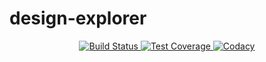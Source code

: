 # design-explorer

<div align="center">
  <!-- Build Status -->
  <a href="https://travis-ci.org/jeremiah-c-leary/design-explorer">
    <img src="https://img.shields.io/travis/jeremiah-c-leary/design-explorer/master.svg?style=flat-square"
      alt="Build Status" />
  </a>
  <!-- Test Coverage -->
  <a href="https://codecov.io/github/jeremiah-c-leary/design-explorer">
    <img src="https://img.shields.io/codecov/c/github/jeremiah-c-leary/design-explorer/master.svg?style=flat-square"
      alt="Test Coverage" />
  </a>
  <!-- Codacy -->
  <a class="badge-align" href="https://www.codacy.com/app/jeremiah-c-leary/design-explorer?utm_source=github.com&amp;utm_medium=referral&amp;utm_content=jeremiah-c-leary/design-explorer&amp;utm_campaign=Badge_Grade">
    <img src="https://api.codacy.com/project/badge/Grade/42744dca97544824b93cfc99e8030063"
      alt="Codacy" />
  </a>
</div>
